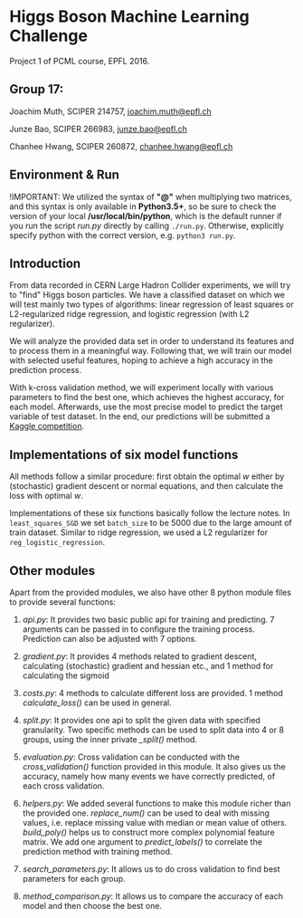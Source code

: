 # Higgs Boson Machine Learning Challenge
Project 1 of PCML course, EPFL 2016.

## Group 17:

Joachim Muth, SCIPER 214757, joachim.muth@epfl.ch

Junze Bao, SCIPER 266983, junze.bao@epfl.ch

Chanhee Hwang, SCIPER 260872, chanhee.hwang@epfl.ch


## Environment & Run
!IMPORTANT: We utilized the syntax of **"@"** when multiplying two matrices, and this syntax is only available in **Python3.5+**, so be sure to check the version of your local **/usr/local/bin/python**, which is the default runner if you run the script *run.py* directly by calling `./run.py`. Otherwise, explicitly specify python with the correct version, e.g. `python3 run.py`.


## Introduction

From data recorded in CERN Large Hadron Collider experiments, we will try to "find" Higgs boson particles. We have a classified dataset on which we will test mainly two types of algorithms: linear regression of  least squares or L2-regularized ridge regression, and logistic regression (with L2 regularizer).

We will analyze the provided data set in order to understand its features and to process them in a meaningful way. Following that, we will train our model with selected useful features, hoping to achieve a high accuracy in the prediction process.

With k-cross validation method, we will experiment locally with various parameters to find the best one, which achieves the highest accuracy, for each model. Afterwards, use the most precise model to predict the target variable of test dataset. In the end, our predictions will be submitted a [Kaggle competition](https://inclass.kaggle.com/c/epfml-project-1).

## Implementations of six model functions
All methods follow a similar procedure: first obtain the optimal *w* either by (stochastic) gradient descent or normal equations, and then calculate the loss with optimal *w*.

Implementations of these six functions basically follow the lecture notes. In `least_squares_SGD` we set `batch_size` to be 5000 due to the large amount of train dataset. Similar to ridge regression, we used a L2 regularizer for `reg_logistic_regression`.


## Other modules
Apart from the provided modules, we also have other 8 python module files to provide several functions:

1. *api.py*: It provides two basic public api for training and predicting. 7 arguments can be passed in to configure the training process. Prediction can also be adjusted with 7 options.

2. *gradient.py*: It provides 4 methods related to gradient descent, calculating (stochastic) gradient and hessian etc., and 1 method for calculating the sigmoid

3. *costs.py*: 4 methods to calculate different loss are provided. 1 method *calculate_loss()* can be used in general.

4. *split.py*: It provides one api to split the given data with specified granularity. Two specific methods can be used to split data into 4 or 8 groups, using the inner private *_split()* method.

5. *evaluation.py*: Cross validation can be conducted with the *cross_validation()* function provided in this module. It also gives us the accuracy, namely how many events we have correctly predicted, of each cross validation.

6. *helpers.py*: We added several functions to make this module richer than the provided one. *replace_num()* can be used to deal with missing values, i.e. replace missing value with median or mean value of others. *build_poly()* helps us to construct more complex polynomial feature matrix. We add one argument to *predict_labels()* to correlate the prediction method with training method.

7. *search_parameters.py*: It allows us to do cross validation to find best parameters for each group.

8. *method_comparison.py*: It allows us to compare the accuracy of each model and then choose the best one.
